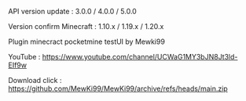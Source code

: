 API version update : 3.0.0 / 4.0.0 / 5.0.0

Version confirm Minecraft : 1.10.x / 1.19.x / 1.20.x

Plugin minecract pocketmine testUI by Mewki99

YouTube : https://www.youtube.com/channel/UCWaG1MY3bJN8Jt3ld-EIf9w

Download click : https://github.com/MewKi99/MewKi99/archive/refs/heads/main.zip

